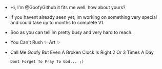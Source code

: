 - Hi, I’m @GoofyGithub it fits me well. how about yours?
- If you havent already seen yet, im working on something very special and could take up to months to complete V1.
- Soo as you can tell im pretty busy and very hard to reach.
- You Can't Rush ✨ Art ✨
- Call Me Goofy But Even A Broken Clock Is Right 2 Or 3 Times A Day
      
      Dont Forget To Pray To God... ;)
      
<!---
GoofyGithub/GoofyGithub is a ✨ special ✨ repository because its `README.md` (this file) appears on your GitHub profile.
You can click the Preview link to take a look at your changes.
--->
